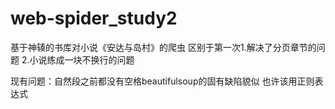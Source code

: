 # web-spider_study2
基于神辏的书库对小说《安达与岛村》的爬虫
区别于第一次1.解决了分页章节的问题
            2.小说练成一块不换行的问题

现有问题：自然段之前都没有空格beautifulsoup的固有缺陷貌似
          也许该用正则表达式
